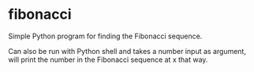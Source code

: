 # fibonacci
Simple Python program for finding the Fibonacci sequence. 

Can also be run with Python shell and takes a number input as argument, will print the number in the Fibonacci sequence at x that way.
